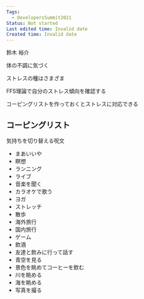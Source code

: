 ```yaml
---
Tags:
  - DevelopersSummit2021
Status: Not started
Last edited time: Invalid date
Created time: Invalid date
---
```

鈴木 裕介

  

体の不調に気づく

ストレスの種はさまざま

FFS理論で自分のストレス傾向を確認する

コーピングリストを作っておくとストレスに対応できる

  

## コーピングリスト

気持ちを切り替える呪文

- まあいいや
- 瞑想
- ランニング
- ライブ
- 音楽を聞く
- カラオケで歌う
- ヨガ
- ストレッチ
- 散歩
- 海外旅行
- 国内旅行
- ゲーム
- 飲酒
- 友達と飲みに行って話す
- 青空を見る
- 景色を眺めてコーヒーを飲む
- 川を眺める
- 海を眺める
- 写真を撮る